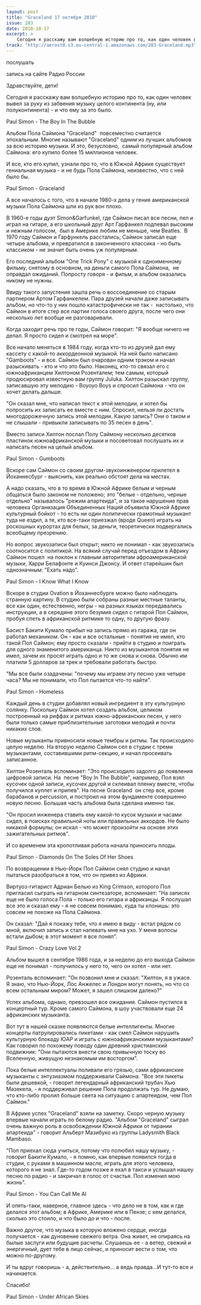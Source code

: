 ```yaml
---
layout: post
title: "Graceland 17 октября 2010"
issue: 283
date: 2010-10-17
excerpt: >
    Сегодня я расскажу вам волшебную историю про то, как один человек вывел за руку из забвения музыку целого континента (ну, или полуконтинента) - и что ему за это было.
track: "http://aerost8.s3.eu-central-1.amazonaws.com/283-Graceland.mp3"
---
```


послушать

запись на сайте Радио России

Здравствуйте, дети!

Сегодня я расскажу вам волшебную историю про то, как один человек вывел за руку из забвения музыку целого континента (ну, или полуконтинента) - и что ему за это было.

Paul Simon - The Boy In The Bubble

Альбом Пола Саймона "Graceland"  повсеместно считается эпохальным. Многие называют "Graceland" одним из лучших альбомов за всю историю музыки. И это, безусловно,  самый популярный альбом Саймона: его купило более 15 миллионов человек.

И все, кто его купил, узнали про то, что в Южной Африке существует гениальная музыка - и не будь Пола Саймона, неизвестно, что с ней было бы.

Paul Simon - Graceland

А все началось с того, что в начале 1980-х дела у гения американской музыки Пола Саймона шли из рук вон плохо.

В 1960-е годы дуэт Simon&Garfunkel, где Саймон писал все песни, пел и играл на гитаре, а его школьный друг Арт Гарфанкел подпевал высоким и нежным голосом,  был в Америке любим не меньше, чем Beatles.  В 1970 году Саймон и Гарфункель расстались; Саймон записал еще четыре альбома, и превратился в законченного классика - но быть классиком - не значит быть очень уж популярным.

Его последний альбом "One Trick Pony" с музыкой к одноименному фильму, снятому в основном, на деньги самого Пола Саймона,  не оправдал ожиданий. Попросту говоря - и фильм, и альбом оказались никому не нужны.

Ввиду такого запустения зашла речь о воссоединение со старым партнером Артом Гарфанкелем. Пара друзей начали даже записывать альбом, но что-то у них пошло катастрофически не так -  настолько, что Саймон в итоге стер все партии голоса своего друга, после чего они несколько лет вообще не разговаривали.

Когда заходит речь про те годы, Саймон говорит: "Я вообще ничего не делал. Я просто сидел и смотрел на море".

Все начало меняться в 1984 году, когда кто-то из друзей дал ему кассету с какой-то аккордеонной музыкой. На ней было написано "Gamboots" - и все. Саймон был очарован одним трэком и начал разыскивать - кто и что это было. Наконец, кто-то связал его с южноафриканцем Хилтоном Розенталем; тем самым, который продюсировал известную вам группу Juluka. Хилтон разыскал группу, записавшую эту мелодию - Boyoyo Boys и спросил Саймона - что он хочет делать дальше.

"Он сказал мне, что написал текст к этой мелодии, и хотел бы попросить их записать ее вместе с ним. Спросил, нельзя ли достать многодорожечную запись этой мелодии. Какую запись? Они о таком и не слышали - привыкли записывать по 35 песен в день".

Вместо записи Хилтон послал Полу Саймону несколько десятков пластинок южноафриканской музыки и посоветовал послушать их и написать песен на целый альбом.

Paul Simon - Gumboots

Вскоре сам Саймон со своим другом-звукоинженером прилетел в Йоханнесбург - выяснить, как реально обстоят дела на местах.

А надо сказать, что в то время в Южной Африке белым и черным общаться было законом не положено; это "белые - отдельно, черные отдельно" называлось "режим апартеида", и за такое нарушение прав человека Организация Объединенных Наций объявила Южной Африке культурный бойкот - то есть ни один политически грамотный музыкант туда не ездил, а те, кто все-таки приезжал (вроде Queen) играть на роскошных курортах для белых, за деньги, теоретически подвергались всеобщему презрению.

Но вопрос звукозаписи был открыт; никто не понимал - как звукозапись соотносится с политикой. На всякий случай перед отъездом в Африку Саймон пошел  на поклон к главным авторитетам афроамериканской музыки, Харри Белафонте и Куинси Джонсу. И ответ старейшин был однозначным: "Ехать надо".

Paul Simon - I Know What I Know

Вскоре в студии Ovation в Йоханнесбурге можно было наблюдать странную картину. В студию были собраны разные местные таланты, все как один, естественно, негры - на разных языках передавались инструкции, а в середине этого безумия сидел с гитарой Пол Саймон, пробуя спеть в африканской ритмике то одну, то другую фразу.

Басист Бакити Кумало прибыл на запись прямо из гаража, где он работал механиком. Он - как и все остальные - понятия не имел, кто такой Пол Саймон; ему просто сказали - прийти в студию и поиграть для одного знаменитого американца. Никто из музыкантов понятия не имел, зачем их просят играть одно и то же снова и снова. Обычно им платили 5 долларов за трек и требовали работать быстро.

"Мы все были озадачены: "почему мы играем эту песню уже четыре часа? Мы не понимали, что Пол пытается что-то найти".

Paul Simon - Homeless

Каждый день в студии добавлял новый ингредиент в эту культурную солянку. Поскольку Саймон хотел создать альбом, целиком построенный на риффах и ритмах южно-африканских песен, у него были только самые приблизительные заготовки мелодий и почти никаких слов.

Новые музыканты привносили новые тембры и ритмы. Так происходило целую неделю. На вторую неделю Саймон сел в студии с треми музыкантами, составившими ритм-секцию, и начал просеивать записанное.

Хилтон Розенталь вспоминает: "Это происходило задолго до появления цифровой записи. На  песне "Boy In The Bubble", например, Пол взял кусочек одной записи, кусочек другой и склеивал пленку вместе, чтобы получился куплет и припев". На песне Graceland  он стер все, кроме барабанов и percussion, и построил на этом фундаменте совершенно новую песню. Большая часть альбома была сделана именно так.

"Он просил инженера ставить ему какой-то кусок музыки и часами сидел, в поисках правильной ноты или правильных аккордов. Не было никакой формулы; он искал - что может произойти на основе этих зажигательных ритмов".

И со временем эта кропотливая работа начала приносить плоды.

Paul Simon - Diamonds On The Soles Of Her Shoes

По возвращении в Нью-Йорк Пол Саймон снял студию и начал пытаться разобраться в том, что он привез из Африки.

Виртуоз-гитарист Адриан Белью из King Crimson, которого Пол пригласил сыграть на гитарном синтезаторе, вспоминает: "На записях еще не было голоса Пола - только его гитара и африканцы. Я послушал все это и сказал ему - я не совсем понимаю, куда ты клонишь: это совсем не похоже на Пола Саймона.

Он сказал: "Дай я покажу тебе, что я имею в виду - встал рядом со мной, включил запись и стал напевать мне на ухо. У меня волосы встали дыбом; в этот момент я все понял".

Paul Simon - Crazy Love Vol.2

Альбом вышел в сентябре 1986 года, и за неделю до его выхода Саймон еще не понимал - получилось у него то, чего он хотел - или нет.

Розенталь вспоминает: "Он позвонил мне и сказал: "Хилтон, я в ужасе. Я знаю, что Нью-Йорк, Лос Анжелес и Лондон могут понять, но что со всем остальным миром? Может, я зашел слишком далеко?"

Успех альбома, однако, превзошел все ожидания. Саймон пустился в концертный тур. Кроме самого Саймона, в шоу участвовали еще 24 африканских музыканта.

Вот тут в нашей сказке появляются белые интеллигенты. Многие концерты патрулировались пикетами - как смел Саймон нарушить культурную блокаду ЮАР и играть с южноафриканскими музыкантами? Как говорил по похожему поводу один древний христианский подвижник: "Они пытаются внести свою привычную тоску во Вселенную, живущую незнакомым им восторгом".

Пока белые интеллектуалы поливали его грязью, сами африканские музыканты с энтузиазмом поддерживали Саймона. "Все эти пикеты были дешевкой, - говорит легендарный африканский трубач Хью Мазекела, - я поддерживал решение Пола продолжать тур. Не думаю, что кто-либо пролил больше света на ситуацию с апартеидом, чем Пол Саймон."

В Африке успех "Graceland" взяли на заметку. Скоро черную музыку впервые начали играть по белому радио. "Альбом "Graceland" сыграл очень важную роль в освобождении Южной Африки от тирании апартеида" - говорит Альберт Мазибуко из группы Ladysmith Black Mambaso.

"Пол приехал сюда учиться, потому что полюбил нашу музыку, - говорит Бакити Кумало, - я помню, как впервые появился тогда в студии, с руками в машинном масле, играть для этого человека, которого я не знал. Где-то годом позже я ехал в такси и услышал нашеу песню по радио - и закричал в голос от счастья. Пол изменил мою жизнь".

Paul Simon - You Can Call Me Al

И опять-таки, наверное, главное здесь - что дело не в том, как и где делался этот альбом; в Африке, Америке или в Пензе; с кем делался, сколько это стоило, и что было до и что - после.

Важно другое, что музыка в которую вложено сердце, иногда получается - как дуновение свежего ветра. Она живет, не опираясь на былые заслуги или будущие расчеты. Слушаешь ее - а ветер, свежий и энергичный, дует тебе в лицо сейчас, и приносит вести о том, что можно по-другому.

И ты вдруг говоришь - а, действительно... а ведь правда...И тут-то все и начинается.

Спасибо!

Paul Simon - Under African Skies
